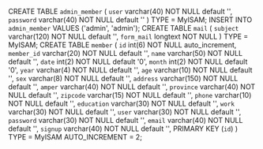 CREATE TABLE `admin_member` (
  `user` varchar(40) NOT NULL default '', 
  `password` varchar(40) NOT NULL default ''
) TYPE = MyISAM;
INSERT INTO `admin_member` 
VALUES 
  ('admin', 'admin');
CREATE TABLE `mail` (
  `subject` varchar(120) NOT NULL default '', 
  `form_mail` longtext NOT NULL
) TYPE = MyISAM;
CREATE TABLE `member` (
  `id` int(6) NOT NULL auto_increment, 
  `member_id` varchar(20) NOT NULL default '', 
  `name` varchar(50) NOT NULL default '', 
  `date` int(2) NOT NULL default '0', 
  `month` int(2) NOT NULL default '0', 
  `year` varchar(4) NOT NULL default '', 
  `age` varchar(10) NOT NULL default '', 
  `sex` varchar(8) NOT NULL default '', 
  `address` varchar(150) NOT NULL default '', 
  `amper` varchar(40) NOT NULL default '', 
  `province` varchar(40) NOT NULL default '', 
  `zipcode` varchar(15) NOT NULL default '', 
  `phone` varchar(10) NOT NULL default '', 
  `education` varchar(30) NOT NULL default '', 
  `work` varchar(30) NOT NULL default '', 
  `user` varchar(30) NOT NULL default '', 
  `password` varchar(30) NOT NULL default '', 
  `email` varchar(40) NOT NULL default '', 
  `signup` varchar(40) NOT NULL default '', 
  PRIMARY KEY (`id`)
) TYPE = MyISAM AUTO_INCREMENT = 2;
